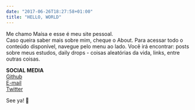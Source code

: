 ```yaml
---
date: "2017-06-26T18:27:58+01:00"
title: "HELLO, WORLD"
---
```


Me chamo Maísa e esse é meu site pessoal. <br>
Caso queira saber mais sobre mim, cheque o About. Para acessar todo o conteúdo disponível, navegue pelo menu ao lado. Você irá encontrar: posts sobre meus estudos, daily drops - coisas aleatórias da vida, links, entre outras coisas.

**SOCIAL MEDIA**<br>
[Github](https://github.com/maisamrr)<br>
[E-mail](mailto:maisammoreira@gmail.com)<br>
[Twitter](https://twitter.com/maisamrr)<br>

See ya! 👋